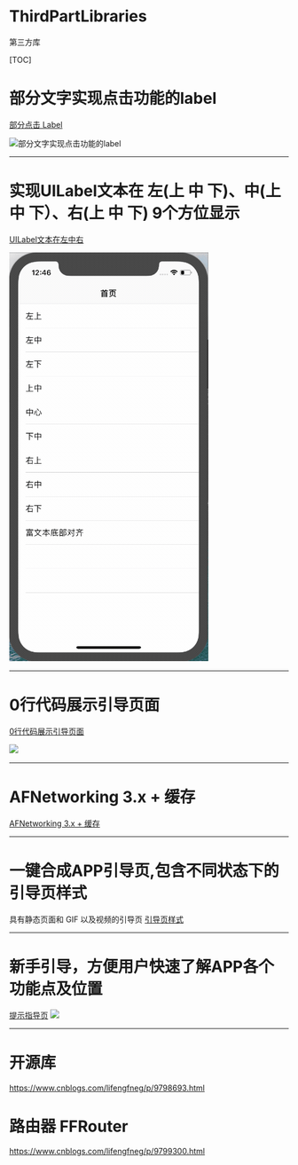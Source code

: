 # ThirdPartLibraries
第三方库

[TOC]




# 部分文字实现点击功能的label
[部分点击 Label](https://github.com/shabake/GHAttributesLabelDemo)

![部分文字实现点击功能的label](https://camo.githubusercontent.com/4f70b8646527caee65d2eec1d1411b1b8f9e5a27/68747470733a2f2f75706c6f61642d696d616765732e6a69616e7368752e696f2f75706c6f61645f696d616765732f313431393033352d363561653965663962623264393533632e6769663f696d6167654d6f6772322f6175746f2d6f7269656e742f7374726970)


***********************


# 实现UILabel文本在 左(上 中 下)、中(上 中 下）、右(上 中 下) 9个方位显示
[UILabel文本在左中右](https://github.com/ArchLL/HGOrientationLabel)

![](https://github.com/ArchLL/ARUILabelTextAlign/raw/master/show.gif)



***********************



# 0行代码展示引导页面
[0行代码展示引导页面](https://github.com/dennishappy/KSGuidView)

![](https://github.com/dennishappy/KSGuidView/blob/master/Untitled.gif?raw=true)



***********************



# AFNetworking 3.x + 缓存
[AFNetworking 3.x + 缓存](https://github.com/Suzhibin/ZBNetworking)


***********************




# 一键合成APP引导页,包含不同状态下的引导页样式
具有静态页面和 GIF 以及视频的引导页
[引导页样式](https://github.com/dingding3w/DHGuidePageHUD)

***********************


# 新手引导，方便用户快速了解APP各个功能点及位置 
[提示指导页](https://github.com/Joyce-X/JJLeader)
![](https://github.com/Joyce-X/JJLeader/raw/master/JJLeader/send.gif?raw=true)


***********************

# 开源库
https://www.cnblogs.com/lifengfneg/p/9798693.html


# 路由器 FFRouter
https://www.cnblogs.com/lifengfneg/p/9799300.html



















